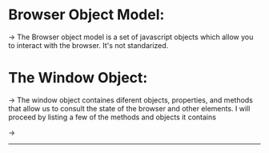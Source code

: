 # Browser Object Model:
-> The Browser object model is a set of javascript objects which allow you to interact with the browser. It's not standarized.

# The Window Object:
-> The window object containes diferent objects, properties, and methods that allow us to consult the state of the browser and other elements. I will proceed by listing a few of the methods and objects it contains

->

---